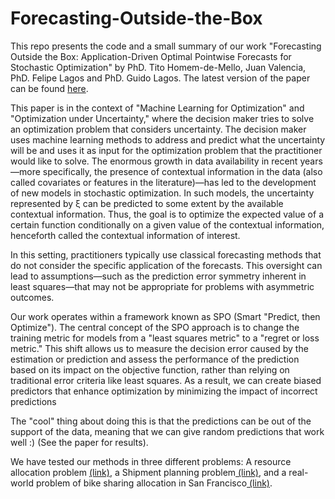 # Forecasting-Outside-the-Box

This repo presents the code and a small summary of our work "Forecasting Outside the Box: Application-Driven Optimal Pointwise Forecasts for Stochastic Optimization" by PhD. Tito Homem-de-Mello, Juan Valencia, PhD. Felipe Lagos and PhD. Guido Lagos. The latest version of the paper can be found [here](https://arxiv.org/abs/2411.03520).

This paper is in the context of "Machine Learning for Optimization" and "Optimization under Uncertainty," where the decision maker tries to solve an optimization problem that considers uncertainty. The decision maker uses machine learning methods to address and predict what the uncertainty will be and uses it as input for the optimization problem that the practitioner would like to solve. The enormous growth in data availability in recent years—more specifically, the presence of contextual information in the data (also called covariates or features in the literature)—has led to the development of new models in stochastic optimization. In such models, the uncertainty represented by ξ can be predicted to some extent by the available contextual information. Thus, the goal is to optimize the expected value of a certain function conditionally on a given value of the contextual information, henceforth called the contextual information of interest.

In this setting, practitioners typically use classical forecasting methods that do not consider the specific application of the forecasts. This oversight can lead to assumptions—such as the prediction error symmetry inherent in least squares—that may not be appropriate for problems with asymmetric outcomes.

Our work operates within a framework known as SPO (Smart "Predict, then Optimize"). The central concept of the SPO approach is to change the training metric for models from a "least squares metric" to a "regret or loss metric." This shift allows us to measure the decision error caused by the estimation or prediction and assess the performance of the prediction based on its impact on the objective function, rather than relying on traditional error criteria like least squares. As a result, we can create biased predictors that enhance optimization by minimizing the impact of incorrect predictions

The "cool" thing about doing this is that the predictions can be out of the support of the data, meaning that we can give random predictions that work well :) (See the paper for results).

We have tested our methods in three different problems: A resource allocation problem [ (link)](https://github.com/rohitkannan/DD-SAA/blob/master/Data-Driven%20SAA%20with%20Covariate%20Information%20(R1).pdf), a Shipment planning problem[ (link)](https://arxiv.org/abs/1904.11637), and a real-world problem of bike sharing allocation in San Francisco[ (link)](https://www.semanticscholar.org/paper/Stochastic-programming-models-for-distribution-and-Cavagnini/1e758d7a0422c10057726d4752cd01b4a7d4ba53).
